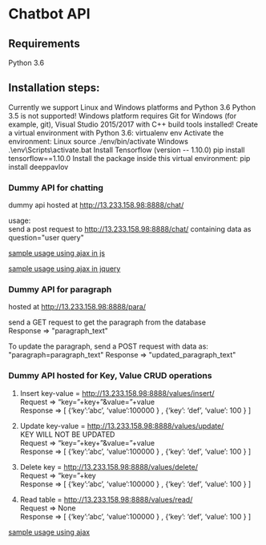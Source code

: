 # Chatbot API

## Requirements
Python 3.6

## Installation steps:
Currently we support Linux and Windows platforms and Python 3.6
Python 3.5 is not supported!
Windows platform requires Git for Windows (for example, git), Visual Studio 2015/2017 with C++ build tools installed!
Create a virtual environment with Python 3.6:
 virtualenv env
Activate the environment:
Linux
 source ./env/bin/activate
Windows
 .\env\Scripts\activate.bat
Install Tensorflow (version -- 1.10.0)
pip install tensorflow==1.10.0
Install the package inside this virtual environment:
 pip install deeppavlov

### Dummy API for chatting
dummy api hosted at http://13.233.158.98:8888/chat/  

usage:  
send a post request to http://13.233.158.98:8888/chat/ containing data as  
question="user query"

[sample usage using ajax in js](demo_ui/testAPI_Javascript.php)  

[sample usage using ajax in jquery](demo_ui/testApiJQuery.php) 


### Dummy API for paragraph
hosted at http://13.233.158.98:8888/para/  

send a GET request to get the paragraph from the database  
Response ⇒ "paragraph_text"

To update the paragraph, send a POST request with data as:  
"paragraph=paragraph_text"
Response ⇒ "updated_paragraph_text"
 

### Dummy API hosted for Key, Value CRUD operations  
1. Insert key-value = http://13.233.158.98:8888/values/insert/  
   Request ⇒ “key=”+key+”&value=”+value  
   Response ⇒ [ {‘key’:’abc’, ‘value’:100000 } , {‘key’: ‘def’, ‘value’: 100 } ]  

2. Update key-value = http://13.233.158.98:8888/values/update/  
   KEY WILL NOT BE UPDATED  
   Request ⇒ “key=”+key+”&value=”+value  
   Response ⇒ [ {‘key’:’abc’, ‘value’:100000 } , {‘key’: ‘def’, ‘value’: 100 } ]  

3. Delete key = http://13.233.158.98:8888/values/delete/  
   Request ⇒ “key=”+key  
   Response ⇒ [ {‘key’:’abc’, ‘value’:100000 } , {‘key’: ‘def’, ‘value’: 100 } ]  

4. Read table = http://13.233.158.98:8888/values/read/  
   Request ⇒ None  
   Response ⇒ [ {‘key’:’abc’, ‘value’:100000 } , {‘key’: ‘def’, ‘value’: 100 } ]  

[sample usage using ajax](demo_ui/substitute.php)  
